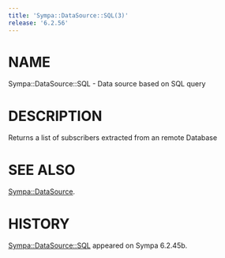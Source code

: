 ```yaml
---
title: 'Sympa::DataSource::SQL(3)'
release: '6.2.56'
---
```


# NAME

Sympa::DataSource::SQL - Data source based on SQL query

# DESCRIPTION

Returns a list of subscribers extracted from an remote Database

# SEE ALSO

[Sympa::DataSource](./Sympa-DataSource.3.md).

# HISTORY

[Sympa::DataSource::SQL](./Sympa-DataSource-SQL.3.md) appeared on Sympa 6.2.45b.
